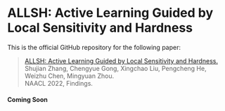 # ALLSH: Active Learning Guided by Local Sensitivity and Hardness

This is the official GitHub repository for the following paper:

> [ALLSH: Active Learning Guided by Local Sensitivity and Hardness.](https://arxiv.org/abs/2205.04980)  
> Shujian Zhang, Chengyue Gong, Xingchao Liu, Pengcheng He, Weizhu Chen, Mingyuan Zhou.  
> NAACL 2022, Findings.  

#### Coming Soon

